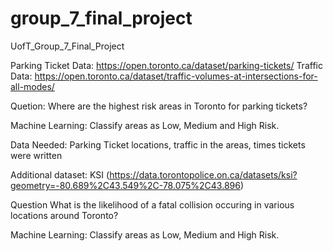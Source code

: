 # group_7_final_project
UofT_Group_7_Final_Project

Parking Ticket Data: https://open.toronto.ca/dataset/parking-tickets/
Traffic Data: https://open.toronto.ca/dataset/traffic-volumes-at-intersections-for-all-modes/

Quetion: Where are the highest risk areas in Toronto for parking tickets?

Machine Learning: Classify areas as Low, Medium and High Risk.

Data Needed: Parking Ticket locations, traffic in the areas, times tickets were written

Additional dataset: KSI (https://data.torontopolice.on.ca/datasets/ksi?geometry=-80.689%2C43.549%2C-78.075%2C43.896)

Question What is the likelihood of a fatal collision occuring in various locations around Toronto?

Machine Learning: Classify areas as Low, Medium and High Risk.
